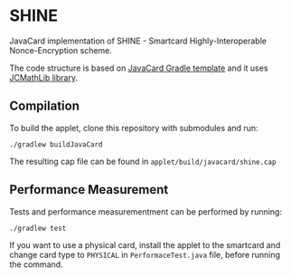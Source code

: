 # SHINE

JavaCard implementation of SHINE - Smartcard Highly-Interoperable Nonce-Encryption scheme.

The code structure is based on [JavaCard Gradle template](https://github.com/ph4r05/javacard-gradle-template) and it uses [JCMathLib library](https://github.com/OpenCryptoProject/JCMathLib).

## Compilation

To build the applet, clone this repository with submodules and run:

```
./gradlew buildJavaCard
```

The resulting cap file can be found in `applet/build/javacard/shine.cap`

## Performance Measurement

Tests and performance measurementment can be performed by running:

```
./gradlew test
```

If you want to use a physical card, install the applet to the smartcard and change card type to `PHYSICAL` in `PerformaceTest.java` file, before running the command.
